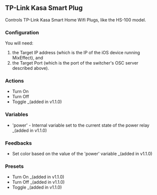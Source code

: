 ## TP-Link Kasa Smart Plug

Controls TP-Link Kasa Smart Home Wifi Plugs, like the HS-100 model.

### Configuration

You will need:

1. the Target IP address (which is the IP of the iOS device running MixEffect), and
2. the Target Port (which is the port of the switcher's OSC server described above).

### Actions

- Turn On
- Turn Off
- Toggle _(added in v1.1.0)

### Variables

- 'power' - Internal variable set to the current state of the power relay _(added in v1.1.0)

### Feedbacks

- Set color based on the value of the 'power' variable _(added in v1.1.0)

### Presets

- Turn On _(added in v1.1.0)
- Turn Off _(added in v1.1.0)
- Toggle _(added in v1.1.0)
